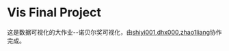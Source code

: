 # Vis Final Project
这是数据可视化的大作业--诺贝尔奖可视化，由[shiyi001](https://github.com/shiyi001),[dhx000](https://github.com/dhx000),[zhao1liang](https://github.com/zhao1iang)协作完成。
